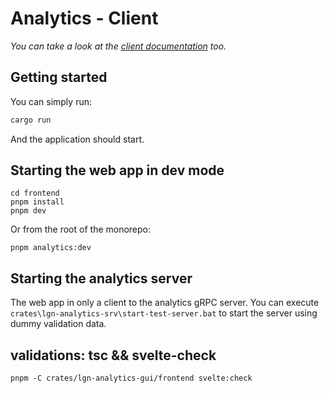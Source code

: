 # Analytics - Client

_You can take a look at the [client documentation](./frontend/README.md) too._

## Getting started

You can simply run:

```bash
cargo run
```

And the application should start.

## Starting the web app in dev mode

```
cd frontend
pnpm install
pnpm dev
```

Or from the root of the monorepo:

```
pnpm analytics:dev
```

## Starting the analytics server

The web app in only a client to the analytics gRPC server. You can execute `crates\lgn-analytics-srv\start-test-server.bat` to start the server using dummy validation data.

## validations: tsc && svelte-check

```
pnpm -C crates/lgn-analytics-gui/frontend svelte:check
```
